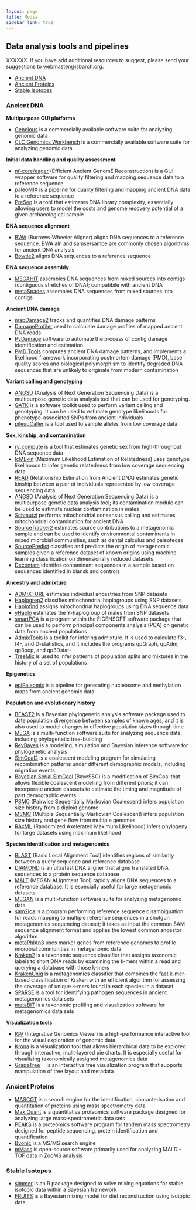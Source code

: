 ```yaml
---
layout: page
title: Media
sidebar_link: true
---
```


## Data analysis tools and pipelines

XXXXXX. If you have add additional resources to suggest, please send your suggestions to webmaster@isbarch.org.
- [Ancient DNA](#ancient-dna)
- [Ancient Proteins](#ancient-proteins)
- [Stable Isotopes](#stable-isotopes)

### Ancient DNA

**Multipurpose GUI platforms**
- [Geneious](https://www.geneious.com) is a commercially available software suite for analyzing genomic data 
- [CLC Genomics Workbench](https://www.qiagenbioinformatics.com/products/clc-genomics-workbench/) is a commercially available software suite for analyzing genomic data 

**Initial data handling and quality assessment**
- [nf-core/eager](https://github.com/nf-core/eager) (Efficient Ancient GenomE Reconstruction) is a GUI wrapper software for quality filtering and mapping sequence data to a reference sequence
- [paleoMIX](https://github.com/MikkelSchubert/paleomix) is a pipeline for quality filtering and mapping ancient DNA data to a reference sequence 
- [PreSeq](https://github.com/smithlabcode/preseq) is a tool that estimates DNA library complexity, essentially allowing users to model the costs and genome recovery potential of a given archaeological sample

**DNA sequence alignment**
- [BWA](http://bio-bwa.sourceforge.net/) (Burrows-Wheeler Aligner) aligns DNA sequences to a reference sequence. BWA aln and samse/sampe are commonly chosen algorithms for ancient DNA analysis
- [Bowtie2](http://bowtie-bio.sourceforge.net/bowtie2/index.shtml) aligns DNA sequences to a reference sequence

**DNA sequence assembly**
- [MEGAHIT](https://www.metagenomics.wiki/tools/assembly/megahit) assembles DNA sequences from mixed sources into contigs (contiguous stretches of DNA); compatibile with ancient DNA
- [metaSpades](http://bioinf.spbau.ru/en/spades3.7) assembles DNA sequences from mixed sources into contigs

**Ancient DNA damage**
- [mapDamage2](https://ginolhac.github.io/mapDamage/) tracks and quantifies DNA damage patterns
- [DamageProfiler](https://github.com/Integrative-Transcriptomics/DamageProfiler) used to calculate damage profiles of mapped ancient DNA reads
- [PyDamage](https://github.com/maxibor/pydamage) software to automate the process of contig damage identification and estimation 
- [PMD Tools](https://github.com/pontussk/PMDtools) computes ancient DNA damage patterns, and implements a likelihood framework incorporating postmortem damage (PMD), base quality scores and biological polymorphism to identify degraded DNA sequences that are unlikely to originate from modern contamination

**Variant calling and genotyping**
- [ANGSD](https://github.com/ANGSD/angsd) (Analysis of Next Generation Sequencing Data) is a multipurpose genetic data analysis tool that can be used for genotyping. 
- [GATK](https://software.broadinstitute.org/gatk/) is a software toolkit used to perform variant calling and genotyping. It can be used to estimate genotype likelihoods for phenotype-associated SNPs from ancient individuals
- [pileupCaller](https://github.com/stschiff/sequenceTools) is a tool used to sample alleles from low coverage data

**Sex, kinship, and contamination**
- [ry_compute](https://github.com/pontussk/ry_compute/blob/master/ry_compute.py) is a tool that estimates genetic sex from high-throughput DNA sequence data
- [lcMLkin](https://github.com/COMBINE-lab/maximum-likelihood-relatedness-estimation) (Maximum Likelihood Estimation of Relatedness) uses genotype likelihoods to infer genetic relatedness from low coverage sequencing data 
- [READ](https://bitbucket.org/tguenther/read) (Relationship Estimation from Ancient DNA) estimates genetic kinship between a pair of individuals represented by low coverage sequencing data 
- [ANGSD](https://github.com/ANGSD/angsd) (Analysis of Next Generation Sequencing Data) is a multipurpose genetic data analysis tool; its contamination module can be used to estimate nuclear contamination in males
- [Schmutzi](https://github.com/grenaud/schmutzi) performs mitochondrial consensus calling and estimates mitochondrial contamination for ancient DNA
- [SourceTracker2](https://github.com/biota/sourcetracker2) estimates source contributions to a metagenomic sample and can be used to identify environmental contaminants in mixed microbial communities, such as dental calculus and paleofeces 
- [SourcePredict](https://github.com/maxibor/sourcepredict) classifies and predicts the origin of metagenomic samples given a reference dataset of known origins using machine learning classification on dimensionally reduced datasets
- [Decontam](https://benjjneb.github.io/decontam/vignettes/decontam_intro.html) identifes contaminant sequences in a sample based on sequences identified in blansk and controls

**Ancestry and admixture**
- [ADMIXTURE](http://www.genetics.ucla.edu/software/admixture/) estimates individual ancestries from SNP datasets  
- [Haplogrep2](http://haplogrep.uibk.ac.at) classifies mitochondrial haplogroups using SNP datasets 
- [Haplofind](https://haplofind.unibo.it) assigns mitochondrial haplogroups using DNA sequence data
- [yHaplo](https://github.com/23andMe/yhaplo) estimates the Y-haplogroup of males from SNP datasets
- [smartPCA](https://github.com/chrchang/eigensoft/blob/master/POPGEN/README) is a program within the EIGENSOFT software package that can be used to perform principal components analysis (PCA) on genetic data from ancient populations
- [AdmixTools](https://github.com/DReichLab/AdmixTools/blob/master/README.QpWave) is a toolkit for infering admixture. It is used to calculate f3-, f4-, and D-statistics, and it includes the programs qpGraph, qpAdm, qp3pop, and qp3Dstat- 
- [TreeMix](https://bitbucket.org/nygcresearch/treemix/wiki/Home) is used to infer patterns of population splits and mixtures in the history of a set of populations 

**Epigenetics**
- [epiPaleomix](https://bitbucket.org/khanghoj/epipaleomix) is a pipeline for generating nucleosome and methylation maps from ancient genomic data

**Population and evolutionary history**
- [BEAST2](http://www.beast2.org) is a Bayesian phylogenetic analysis software package used to date population divergence between samples of known ages, and it is also used to model changes in effective population sizes through time 
- [MEGA](https://www.megasoftware.net/) is a multi-function software suite for analyzing sequence data, including phylogenetic tree-building 
- [RevBayes](https://revbayes.github.io) is a modeling, simulation and Bayesian inference software for phylogenetic analysis 
- [SimCoal2](http://cmpg.unibe.ch/software/simcoal2/) is a coalescent modeling program for simulating recombination patterns under different demographic models, including migration events
- [Bayesian Serial SimCoal](http://web.stanford.edu/group/hadlylab/ssc/) (BayeSSC) is a modification of SimCoal that allows flexible coalescent modelling from different priors; it can incorporate ancient datasets to estimate the timing and magnitude of past demographic events
- [PSMC](https://github.com/lh3/psmc) (Pairwise Sequentially Markovian Coalescent) infers population size history from a diploid genome
- [MSMC](https://github.com/stschiff/msmc) (Multiple Sequentially Markovian Coalescent) infers population size history and gene flow from multiple genomes
- [RAxML](https://sco.h-its.org/exelixis/software.html)  (Randomized Axelerated Maximum Likelihood) infers phylogeny for large datasets using maximum likelihood

**Species identification and metagenomics**
- [BLAST](https://blast.ncbi.nlm.nih.gov/Blast.cgi)  (Basic Local Alignment Tool) identifies regions of similarity between a query sequence and reference database
- [DIAMOND](http://ab.inf.uni-tuebingen.de/software/diamond/) is an ultrafast DNA aligner that aligns translated DNA sequences to a protein sequence database
- [MALT](http://ab.inf.uni-tuebingen.de/software/malt/) (MEGAN ALignment Tool) rapidly aligns DNA sequences to a reference database. It is especially useful for large metagenomic datasets
- [MEGAN](http://ab.inf.uni-tuebingen.de/software/megan6/) is a multi-function software suite for analyzing metagenomic data
- [sam2lca](https://github.com/maxibor/sam2lca) is a program performing reference sequence disambiguation for reads mapping to multiple reference sequences in a shotgun metagenomics sequencing dataset; it takes as input the common SAM sequence alignment format and applies the lowest common ancestor algorithm
- [metaPhlAn3](https://huttenhower.sph.harvard.edu/metaphlan/) uses marker genes from reference genomes to profile microbial communities in metagenomic data
- [Kraken2](https://github.com/DerrickWood/kraken2) is a taxonomic sequence classifier that assigns taxonomic labels to short DNA reads by examining the k-mers within a read and querying a database with those k-mers
- [KrakenUniq](https://github.com/fbreitwieser/krakenuniq) is a metagenomics classifier that combines the fast k-mer-based classification of Kraken with an efficient algorithm for assessing the coverage of unique k-mers found in each species in a dataset
- [SPARSE](https://github.com/zheminzhou/SPARSE) is a tool for identifying pathogen sequences in ancient metagenomics data sets
- [metaBIT](https://bitbucket.org/Glouvel/metabit) is a taxonomic profiling and visualization software for metagenomics data sets

**Visualization tools**
- [IGV](https://software.broadinstitute.org/software/igv/) (Integrative Genomics Viewer) is a high-performance interactive tool for the visual exploration of genomic data
- [Krona](https://github.com/marbl/Krona/wiki) is a visualization tool that allows hierarchical data to be explored through interactive, mulit-layered pie charts. It is especially useful for visualizing taxonomically assigned metagenomics data
- [GrapeTree](https://github.com/achtman-lab/GrapeTree)  is an interactive tree visualization program that supports manipulation of tree layout and metadata

### Ancient Proteins

- [MASCOT](https://www.matrixscience.com/) is a search engine for the identification, characterisation and quantitation of proteins using mass spectrometry data
- [Max Quant](https://www.maxquant.org/) is a quantitative proteomics software package designed for analyzing large mass-spectrometric data sets
- [PEAKS](https://www.thermofisher.com/order/catalog/product/PEAKS40) is a proteomics software program for tandem mass spectrometry designed for peptide sequencing, protein identification and quantification
- [Byonic](https://proteinmetrics.com/byos/) is a MS/MS search engine
- [mMass](http://www.mmass.org/) is open-source software primarily used for analyzing MALDI-TOF data in ZooMS analysis

### Stable Isotopes

- [simmer](https://cran.r-project.org/web/packages/simmr/vignettes/simmr.html) is an R package designed to solve mixing equations for stable isotopic data within a Bayesian framework 
- [FRUITS](https://sourceforge.net/projects/fruits/) is a Bayesian mixing model for diet reconstruction using isotopic data
